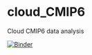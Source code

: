 # cloud_CMIP6
Cloud CMIP6 data analysis

[![Binder](https://binder.pangeo.io/badge_logo.svg)](https://binder.pangeo.io/v2/gh/TaufiqHassan/cloud_CMIP6.git/master?filepath=cloud_cmip6.ipynb)

